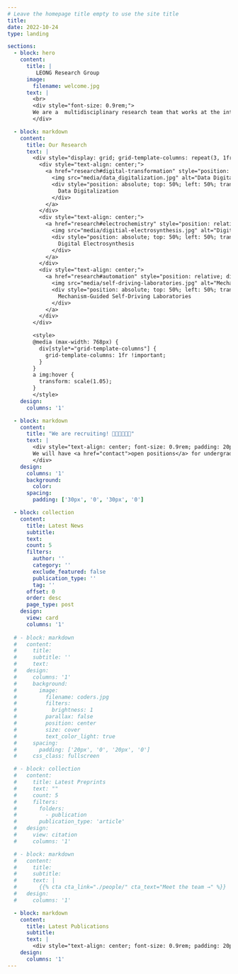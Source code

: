```yaml
---
# Leave the homepage title empty to use the site title
title:
date: 2022-10-24
type: landing

sections:
  - block: hero
    content:
      title: |
         LEONG Research Group
      image:
        filename: welcome.jpg
      text: |
        <br>
        <div style="font-size: 0.9rem;">
        We are a  multidisciplinary research team that works at the interface of chemistry, computer science, data science, artificial intelligence, and automation to develop intelligent, adaptive tools and systems that enable autonomous reaction discovery and informatics.
        </div>

  - block: markdown
    content:
      title: Our Research
      text: |
        <div style="display: grid; grid-template-columns: repeat(3, 1fr); gap: 30px; max-width: 1200px; margin: 0 auto;">
          <div style="text-align: center;">
            <a href="research#digital-transformation" style="position: relative; display: block;">
              <img src="media/data_digitalization.jpg" alt="Data Digitalization" style="width: 100%; height: auto; border-radius: 8px; transition: transform 0.3s ease;">
              <div style="position: absolute; top: 50%; left: 50%; transform: translate(-50%, -50%); color: white; font-size: 1rem; font-weight: bold; text-shadow: 2px 2px 8px rgba(0,0,0,0.8); white-space: nowrap;background: rgba(0,0,0,0.5); padding: 1px 10px;">
                Data Digitalization
              </div>
            </a>
          </div>
          <div style="text-align: center;">
            <a href="research#electrochemistry" style="position: relative; display: block;">
              <img src="media/digitial-electrosynthesis.jpg" alt="Digital Electrosynthesis" style="width: 100%; height: auto; border-radius: 8px; transition: transform 0.3s ease;">
              <div style="position: absolute; top: 50%; left: 50%; transform: translate(-50%, -50%); color: white; font-size: 1rem; font-weight: bold; text-shadow: 2px 2px 8px rgba(0,0,0,0.8); white-space: nowrap; background: rgba(0,0,0,0.5); padding: 1px 10px;">
                Digital Electrosynthesis
              </div>
            </a>
          </div>
          <div style="text-align: center;">
            <a href="research#automation" style="position: relative; display: block;">
              <img src="media/self-driving-laboratories.jpg" alt="Mechanism-Guided Self-Driving Laboratories" style="width: 100%; height: auto; border-radius: 8px; transition: transform 0.3s ease;">
              <div style="position: absolute; top: 50%; left: 50%; transform: translate(-50%, -50%); color: white; font-size: 1rem; font-weight: bold; text-shadow: 2px 2px 8px rgba(0,0,0,0.8); text-align: center; background: rgba(0,0,0,0.5); padding: 1px 10px; width: 95%; line-height: 1.2;">
                Mechanism-Guided Self-Driving Laboratories
              </div>
            </a>
          </div>
        </div>

        <style>
        @media (max-width: 768px) {
          div[style*="grid-template-columns"] {
            grid-template-columns: 1fr !important;
          }
        }
        a img:hover {
          transform: scale(1.05);
        }
        </style>
    design:
      columns: '1'

  - block: markdown
    content:
      title: "We are recruiting! 👩🏻‍🔬🧑🏻‍🔬"
      text: |
        <div style="text-align: center; font-size: 0.9rem; padding: 20px;">
        We will have <a href="contact">open positions</a> for undergraduates, graduate students and postdocs in spring 2026!
        </div>
    design:
      columns: '1'
      background:
        color: 
      spacing:
        padding: ['30px', '0', '30px', '0']

  - block: collection
    content:
      title: Latest News
      subtitle:
      text:
      count: 5
      filters:
        author: ''
        category: ''
        exclude_featured: false
        publication_type: ''
        tag: ''
      offset: 0
      order: desc
      page_type: post
    design:
      view: card
      columns: '1'
  
  # - block: markdown
  #   content:
  #     title:
  #     subtitle: ''
  #     text:
  #   design:
  #     columns: '1'
  #     background:
  #       image: 
  #         filename: coders.jpg
  #         filters:
  #           brightness: 1
  #         parallax: false
  #         position: center
  #         size: cover
  #         text_color_light: true
  #     spacing:
  #       padding: ['20px', '0', '20px', '0']
  #     css_class: fullscreen

  # - block: collection
  #   content:
  #     title: Latest Preprints
  #     text: ""
  #     count: 5
  #     filters:
  #       folders:
  #         - publication
  #       publication_type: 'article'
  #   design:
  #     view: citation
  #     columns: '1'

  # - block: markdown
  #   content:
  #     title:
  #     subtitle:
  #     text: |
  #       {{% cta cta_link="./people/" cta_text="Meet the team →" %}}
  #   design:
  #     columns: '1'

  - block: markdown
    content:
      title: Latest Publications
      subtitle:
      text: |
        <div style="text-align: center; font-size: 0.9rem; padding: 20px;">Watch this space!</div>
    design:
      columns: '1'
---
```

